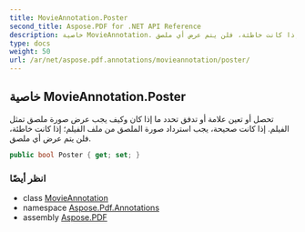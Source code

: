 ```yaml
---
title: MovieAnnotation.Poster
second_title: Aspose.PDF for .NET API Reference
description: خاصية MovieAnnotation. تحصل أو تعين علامة أو تدفق تحدد ما إذا كان وكيف يجب عرض صورة ملصق تمثل الفيلم. إذا كانت صحيحة، يجب استرداد صورة الملصق من ملف الفيلم؛ إذا كانت خاطئة، فلن يتم عرض أي ملصق.
type: docs
weight: 50
url: /ar/net/aspose.pdf.annotations/movieannotation/poster/
---
```

## خاصية MovieAnnotation.Poster

تحصل أو تعين علامة أو تدفق تحدد ما إذا كان وكيف يجب عرض صورة ملصق تمثل الفيلم. إذا كانت صحيحة، يجب استرداد صورة الملصق من ملف الفيلم؛ إذا كانت خاطئة، فلن يتم عرض أي ملصق.

```csharp
public bool Poster { get; set; }
```

### انظر أيضًا

* class [MovieAnnotation](../)
* namespace [Aspose.Pdf.Annotations](../../../aspose.pdf.annotations/)
* assembly [Aspose.PDF](../../../)